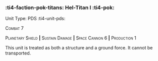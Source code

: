 ### :ti4-faction-pok-titans: **Hel-Titan I** :ti4-pok:

Unit Type: PDS :ti4-unit-pds:

<span style="font-variant:small-caps;">Combat</span> 7

<span style="font-variant:small-caps;">Planetary Shield</span> __|__ <span style="font-variant:small-caps;">Sustain Damage</span> __|__ <span style="font-variant:small-caps;">Space Cannon</span> 6 __|__ <span style="font-variant:small-caps;">Production</span> 1

This unit is treated as both a structure and a ground force. It cannot be transported.

